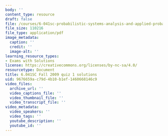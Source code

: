 ```yaml
---
body: ''
content_type: resource
draft: false
file: /courses/6-041sc-probabilistic-systems-analysis-and-applied-probability-fall-2013/mit6_041scf09_qu01_sol_v2.pdf
file_size: 110216
file_type: application/pdf
image_metadata:
  caption: ''
  credit: ''
  image-alt: ''
learning_resource_types:
- Exams with Solutions
license: https://creativecommons.org/licenses/by-nc-sa/4.0/
resourcetype: Document
title: 6.041SC Fall 2009 quiz 1 solutions
uid: 9676659a-c79d-4b10-b1ef-1460668146c9
video_files:
  archive_url: ''
  video_captions_file: ''
  video_thumbnail_file: ''
  video_transcript_file: ''
video_metadata:
  video_speakers: ''
  video_tags: ''
  youtube_description: ''
  youtube_id: ''
---
```

